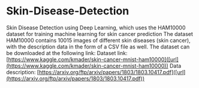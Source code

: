 # Skin-Disease-Detection
Skin Disease Detection using Deep Learning, which uses the HAM10000 dataset for training machine learning for skin cancer prediction
The dataset HAM10000 contains 10015 images of different skin diseases (skin cancer), with the description data in the form of a CSV file as well.
The dataset can be downloaded at the following link: 
Dataset link:
[https://www.kaggle.com/kmader/skin-cancer-mnist-ham10000]([url](https://www.kaggle.com/kmader/skin-cancer-mnist-ham10000))
Data description: 
[https://arxiv.org/ftp/arxiv/papers/1803/1803.10417.pdf]([url](https://arxiv.org/ftp/arxiv/papers/1803/1803.10417.pdf))
